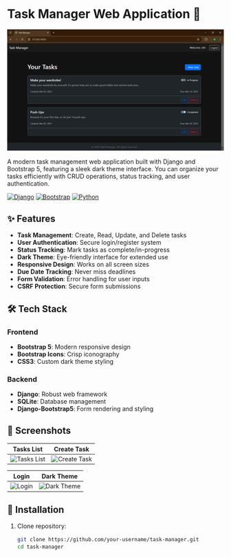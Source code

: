 # Task Manager Web Application 🚀

![Task Manager Banner](./images/1.png)

A modern task management web application built with Django and Bootstrap 5, featuring a sleek dark theme interface. You can organize your tasks efficiently with CRUD operations, status tracking, and user authentication.

[![Django](https://img.shields.io/badge/Django-092E20?style=for-the-badge&logo=django&logoColor=white)](https://www.djangoproject.com/)
[![Bootstrap](https://img.shields.io/badge/Bootstrap-7952B3?style=for-the-badge&logo=bootstrap&logoColor=white)](https://getbootstrap.com/)
[![Python](https://img.shields.io/badge/Python-3776AB?style=for-the-badge&logo=python&logoColor=white)](https://www.python.org/)

## ✨ Features

- **Task Management**: Create, Read, Update, and Delete tasks
- **User Authentication**: Secure login/register system
- **Status Tracking**: Mark tasks as complete/in-progress
- **Dark Theme**: Eye-friendly interface for extended use
- **Responsive Design**: Works on all screen sizes
- **Due Date Tracking**: Never miss deadlines
- **Form Validation**: Error handling for user inputs
- **CSRF Protection**: Secure form submissions

## 🛠️ Tech Stack

### Frontend
- **Bootstrap 5**: Modern responsive design
- **Bootstrap Icons**: Crisp iconography
- **CSS3**: Custom dark theme styling

### Backend
- **Django**: Robust web framework
- **SQLite**: Database management
- **Django-Bootstrap5**: Form rendering and styling

## 📸 Screenshots

| Tasks List | Create Task |
|------------|-------------|
| ![Tasks List](./screenshots/tasks.png) | ![Create Task](./screenshots/create.png) |

| Login | Dark Theme |
|-------|------------|
| ![Login](./screenshots/login.png) | ![Dark Theme](./screenshots/dark-theme.png) |

## 🚀 Installation

1. Clone repository:
   ```bash
   git clone https://github.com/your-username/task-manager.git
   cd task-manager
